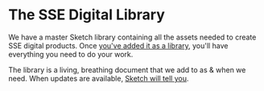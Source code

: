 # The SSE Digital Library

We have a master Sketch library containing all the assets needed to create SSE digital products. Once [you've added it as a library](adding-the-sse-digital-library-to-sketch.md), you'll have everything you need to do your work.

The library is a living, breathing document that we add to as & when we need. When updates are available, [Sketch will tell you](staying-up-to-date.md).

